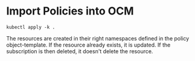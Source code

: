 # Import Policies into OCM

`kubectl apply -k .`

The resources are created in their right namespaces defined in the policy object-template. 
If the resource already exists, it is updated.
If the subscription is then deleted, it doesn't delete the resource.

